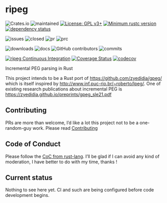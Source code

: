 # ripeg
![Crates.io](https://img.shields.io/crates/v/ripeg)
![maintained](https://img.shields.io/badge/Maintained%3F-yes-green.svg)
[![License: GPL v3+](https://img.shields.io/badge/License-GPL%20v3+-blue.svg)](https://www.gnu.org/licenses/gpl-3.0)
[![Minimum rustc version](https://img.shields.io/badge/rustc-1.59+-blue.svg)](#rust-version-requirements)
[![dependency status](https://deps.rs/repo/github/lwandrebeck/ripeg/status.svg)](https://deps.rs/repo/github/lwandrebeck/ripeg)

![issues](https://img.shields.io/github/issues/lwandrebeck/ripeg.svg)
![closed](https://img.shields.io/github/issues-closed/lwandrebeck/ripeg.svg)
![pr](https://img.shields.io/github/issues-pr/lwandrebeck/ripeg.svg)
![prc](https://img.shields.io/github/issues-pr-closed/lwandrebeck/ripeg.svg)

![downloads](https://img.shields.io/crates/d/ripeg)
![docs](https://img.shields.io/docsrs/ripeg)
![GitHub contributors](https://img.shields.io/github/contributors/lwandrebeck/ripeg)
![commits](https://img.shields.io/github/commit-activity/m/lwandrebeck/ripeg)

[![ripeg Continuous Integration](https://github.com/lwandrebeck/ripeg/actions/workflows/rust.yml/badge.svg)](https://github.com/lwandrebeck/ripeg/actions/workflows/rust.yml)
[![Coverage Status](https://coveralls.io/repos/github/lwandrebeck/ripeg/badge.svg?branch=main)](https://coveralls.io/github/lwandrebeck/ripeg?branch=main)
[![codecov](https://codecov.io/gh/lwandrebeck/ripeg/branch/main/graph/badge.svg)](https://codecov.io/gh/lwandrebeck/ripeg)

Incremental PEG parsing in Rust

This project intends to be a Rust port of https://github.com/zyedidia/gpeg/ which is itself inspired by http://www.inf.puc-rio.br/~roberto/lpeg/. One of existing research publications about incremental PEG is https://zyedidia.github.io/preprints/gpeg_sle21.pdf

## Contributing
PRs are more than welcome, I’d like a lot this project not to be a one-random-guy work. Please read [Contributing](https://github.com/lwandrebeck/ripeg/blob/main/CONTRIBUTING.md)

## Code of Conduct
Please follow the [CoC from rust-lang](https://www.rust-lang.org/policies/code-of-conduct). I’ll be glad if I can avoid any kind of moderation, I have better to do with my time, thanks !

## Current status
Nothing to see here yet. CI and such are being configured before code development begins.